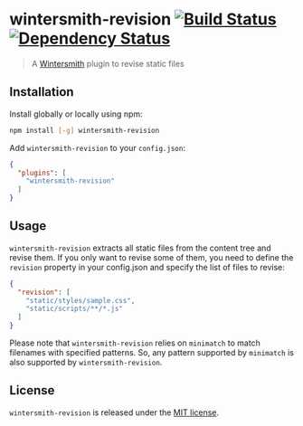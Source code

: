 # wintersmith-revision [![Build Status](https://travis-ci.org/xavierdutreilh/wintersmith-revision.svg?branch=master)](https://travis-ci.org/xavierdutreilh/wintersmith-revision) [![Dependency Status](https://gemnasium.com/badges/github.com/xavierdutreilh/wintersmith-revision.svg)](https://gemnasium.com/github.com/xavierdutreilh/wintersmith-revision)

> A [Wintersmith](https://github.com/jnordberg/wintersmith) plugin to revise static files

## Installation

Install globally or locally using npm:

```bash
npm install [-g] wintersmith-revision
```

Add `wintersmith-revision` to your `config.json`:

```json
{
  "plugins": [
    "wintersmith-revision"
  ]
}
```

## Usage

`wintersmith-revision` extracts all static files from the content tree and revise them. If you only want to revise some of them, you need to define the `revision` property in your config.json and specify the list of files to revise:

```json
{
  "revision": [
    "static/styles/sample.css",
    "static/scripts/**/*.js"
  ]
}
```

Please note that `wintersmith-revision` relies on `minimatch` to match filenames with specified patterns. So, any pattern supported by `minimatch` is also supported by `wintersmith-revision`.

## License

`wintersmith-revision` is released under the [MIT license](http://en.wikipedia.org/wiki/MIT_License).
